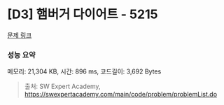 # [D3] 햄버거 다이어트 - 5215 

[문제 링크](https://swexpertacademy.com/main/code/problem/problemDetail.do?contestProbId=AWT-lPB6dHUDFAVT) 

### 성능 요약

메모리: 21,304 KB, 시간: 896 ms, 코드길이: 3,692 Bytes



> 출처: SW Expert Academy, https://swexpertacademy.com/main/code/problem/problemList.do